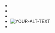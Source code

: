 
+ <picture>
+ <source media="(prefers-color-scheme: dark)" srcset="YOUR-DARKMODE-IMAGE">
+ <source media="(prefers-color-scheme: light)" srcset="YOUR-LIGHTMODE-IMAGE">
+ <img alt="YOUR-ALT-TEXT" src="YOUR-DEFAULT-IMAGE">
+ </picture>
